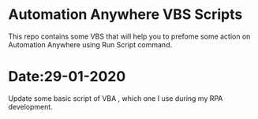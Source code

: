 # Automation Anywhere VBS Scripts
This repo contains some VBS that will help you to prefome some action on Automation Anywhere using Run Script command.

# Date:29-01-2020
 Update some basic script of VBA , which one I use during my RPA development.
 
